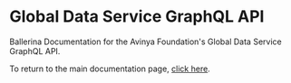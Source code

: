 # Global Data Service GraphQL API

Ballerina Documentation for the Avinya Foundation's Global Data Service GraphQL API.

To return to the main documentation page, [click here](https://avinyafoundation.github.io/global-data/).
